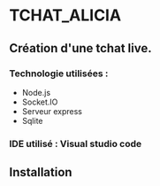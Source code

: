# TCHAT_ALICIA
## Création d'une tchat live. 

### Technologie utilisées : 
* Node.js
* Socket.IO
* Serveur express
* Sqlite

### IDE utilisé : Visual studio code

## Installation 
